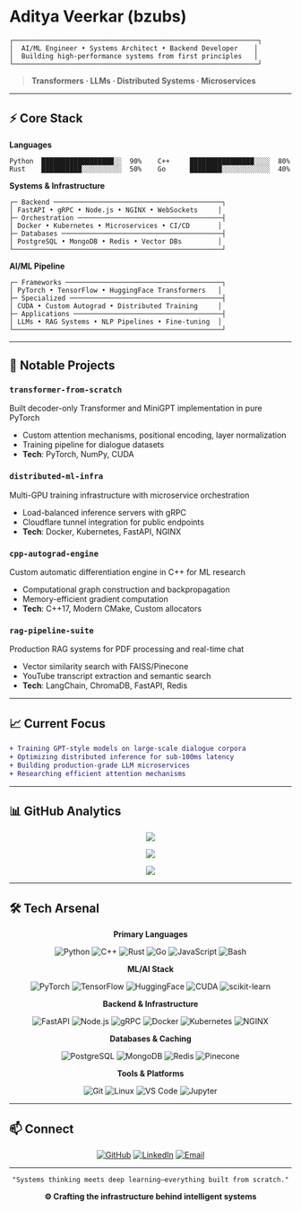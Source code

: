 # Aditya Veerkar (bzubs)

```ascii
┌─────────────────────────────────────────────────────────────┐
│  AI/ML Engineer • Systems Architect • Backend Developer    │
│  Building high-performance systems from first principles   │
└─────────────────────────────────────────────────────────────┘
```

> **Transformers · LLMs · Distributed Systems · Microservices**

---

## ⚡ Core Stack

**Languages**
```
Python  ██████████████████░░  90%    C++     ████████████████░░░░  80%
Rust    ██████████░░░░░░░░░░  50%    Go      ████████░░░░░░░░░░░░  40%
```

**Systems & Infrastructure**
```
┌─ Backend ──────────────────────────────────────────┐
│ FastAPI • gRPC • Node.js • NGINX • WebSockets     │
├─ Orchestration ────────────────────────────────────┤
│ Docker • Kubernetes • Microservices • CI/CD       │
├─ Databases ────────────────────────────────────────┤
│ PostgreSQL • MongoDB • Redis • Vector DBs         │
└────────────────────────────────────────────────────┘
```

**AI/ML Pipeline**
```
┌─ Frameworks ───────────────────────────────────────┐
│ PyTorch • TensorFlow • HuggingFace Transformers   │
├─ Specialized ──────────────────────────────────────┤
│ CUDA • Custom Autograd • Distributed Training     │
├─ Applications ─────────────────────────────────────┤
│ LLMs • RAG Systems • NLP Pipelines • Fine-tuning  │
└────────────────────────────────────────────────────┘
```

---

## 🔬 Notable Projects

### `transformer-from-scratch`
Built decoder-only Transformer and MiniGPT implementation in pure PyTorch
- Custom attention mechanisms, positional encoding, layer normalization
- Training pipeline for dialogue datasets
- **Tech**: PyTorch, NumPy, CUDA

### `distributed-ml-infra`
Multi-GPU training infrastructure with microservice orchestration
- Load-balanced inference servers with gRPC
- Cloudflare tunnel integration for public endpoints
- **Tech**: Docker, Kubernetes, FastAPI, NGINX

### `cpp-autograd-engine`
Custom automatic differentiation engine in C++ for ML research
- Computational graph construction and backpropagation
- Memory-efficient gradient computation
- **Tech**: C++17, Modern CMake, Custom allocators

### `rag-pipeline-suite`
Production RAG systems for PDF processing and real-time chat
- Vector similarity search with FAISS/Pinecone
- YouTube transcript extraction and semantic search
- **Tech**: LangChain, ChromaDB, FastAPI, Redis

---

## 📈 Current Focus

```diff
+ Training GPT-style models on large-scale dialogue corpora
+ Optimizing distributed inference for sub-100ms latency
+ Building production-grade LLM microservices
+ Researching efficient attention mechanisms
```

---

## 📊 GitHub Analytics

<div align="center">

![](https://github-readme-stats.vercel.app/api?username=bzubs&show_icons=true&theme=dark&hide_border=true&bg_color=0d1117&title_color=58a6ff&icon_color=1f6feb&text_color=c9d1d9&count_private=true)

![](https://github-readme-streak-stats.herokuapp.com/?user=bzubs&theme=dark&hide_border=true&background=0d1117&ring=58a6ff&fire=1f6feb&currStreakLabel=c9d1d9)

![](https://github-readme-stats.vercel.app/api/top-langs/?username=bzubs&layout=compact&theme=dark&hide_border=true&bg_color=0d1117&title_color=58a6ff&text_color=c9d1d9)

</div>

---

## 🛠️ Tech Arsenal

<div align="center">

**Primary Languages**

![Python](https://img.shields.io/badge/Python-3776AB?style=for-the-badge&logo=python&logoColor=white)
![C++](https://img.shields.io/badge/C++-00599C?style=for-the-badge&logo=cplusplus&logoColor=white)
![Rust](https://img.shields.io/badge/Rust-000000?style=for-the-badge&logo=rust&logoColor=white)
![Go](https://img.shields.io/badge/Go-00ADD8?style=for-the-badge&logo=go&logoColor=white)
![JavaScript](https://img.shields.io/badge/JavaScript-F7DF1E?style=for-the-badge&logo=javascript&logoColor=black)
![Bash](https://img.shields.io/badge/Bash-4EAA25?style=for-the-badge&logo=gnubash&logoColor=white)

**ML/AI Stack**

![PyTorch](https://img.shields.io/badge/PyTorch-EE4C2C?style=for-the-badge&logo=pytorch&logoColor=white)
![TensorFlow](https://img.shields.io/badge/TensorFlow-FF6F00?style=for-the-badge&logo=tensorflow&logoColor=white)
![HuggingFace](https://img.shields.io/badge/🤗_HuggingFace-FFD21E?style=for-the-badge)
![CUDA](https://img.shields.io/badge/CUDA-76B900?style=for-the-badge&logo=nvidia&logoColor=white)
![scikit-learn](https://img.shields.io/badge/scikit--learn-F7931E?style=for-the-badge&logo=scikitlearn&logoColor=white)

**Backend & Infrastructure**

![FastAPI](https://img.shields.io/badge/FastAPI-009688?style=for-the-badge&logo=fastapi&logoColor=white)
![Node.js](https://img.shields.io/badge/Node.js-339933?style=for-the-badge&logo=nodedotjs&logoColor=white)
![gRPC](https://img.shields.io/badge/gRPC-4285F4?style=for-the-badge&logo=google&logoColor=white)
![Docker](https://img.shields.io/badge/Docker-2496ED?style=for-the-badge&logo=docker&logoColor=white)
![Kubernetes](https://img.shields.io/badge/Kubernetes-326CE5?style=for-the-badge&logo=kubernetes&logoColor=white)
![NGINX](https://img.shields.io/badge/NGINX-009639?style=for-the-badge&logo=nginx&logoColor=white)

**Databases & Caching**

![PostgreSQL](https://img.shields.io/badge/PostgreSQL-316192?style=for-the-badge&logo=postgresql&logoColor=white)
![MongoDB](https://img.shields.io/badge/MongoDB-47A248?style=for-the-badge&logo=mongodb&logoColor=white)
![Redis](https://img.shields.io/badge/Redis-DC382D?style=for-the-badge&logo=redis&logoColor=white)
![Pinecone](https://img.shields.io/badge/Pinecone-000000?style=for-the-badge&logo=pinecone&logoColor=white)

**Tools & Platforms**

![Git](https://img.shields.io/badge/Git-F05032?style=for-the-badge&logo=git&logoColor=white)
![Linux](https://img.shields.io/badge/Linux-FCC624?style=for-the-badge&logo=linux&logoColor=black)
![VS Code](https://img.shields.io/badge/VS_Code-007ACC?style=for-the-badge&logo=visualstudiocode&logoColor=white)
![Jupyter](https://img.shields.io/badge/Jupyter-F37626?style=for-the-badge&logo=jupyter&logoColor=white)

</div>

---

## 📫 Connect

<div align="center">

[![GitHub](https://img.shields.io/badge/GitHub-181717?style=for-the-badge&logo=github&logoColor=white)](https://github.com/bzubs)
[![LinkedIn](https://img.shields.io/badge/LinkedIn-0A66C2?style=for-the-badge&logo=linkedin&logoColor=white)](https://www.linkedin.com/in/aditya-veerkar-a61697347/)
[![Email](https://img.shields.io/badge/Email-EA4335?style=for-the-badge&logo=gmail&logoColor=white)](mailto:your.email@example.com)

</div>

---

<div align="center">

```
"Systems thinking meets deep learning—everything built from scratch."
```

**⚙️ Crafting the infrastructure behind intelligent systems**

</div>
